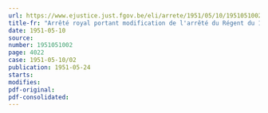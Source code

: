```yaml
---
url: https://www.ejustice.just.fgov.be/eli/arrete/1951/05/10/1951051002/justel
title-fr: "Arrêté royal portant modification de l'arrêté du Régent du 14 août 1948 déterminant les conditions mises à l'octroi de primes à fonds perdus à l'acquisition d'habitations construites ou à construire pour compte : a) de sociétés agréées par la Société nationale des habitations et logements à bon marché; b) de sociétés agréées par la Société nationale de la petite propriété Terrienne ou de la Société nationale de la petite propriété Terrienne elle-même; c) de communes ou de commissions d'assistance publique"
date: 1951-05-10
source:
number: 1951051002
page: 4022
case: 1951-05-10/02
publication: 1951-05-24
starts:
modifies:
pdf-original:
pdf-consolidated:
---
```


